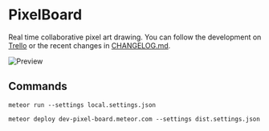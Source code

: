 PixelBoard
===========

Real time collaborative pixel art drawing.
You can follow the development on [Trello](https://trello.com/b/BAJoLOTm/pixel-art-board) or the recent changes in [CHANGELOG.md](https://github.com/tlenclos/Pixelboard/blob/master/CHANGELOG.md).

![Preview](https://raw.githubusercontent.com/tlenclos/Pixelboard/master/preview.gif)

Commands
--------

`meteor run --settings local.settings.json`

`meteor deploy dev-pixel-board.meteor.com --settings dist.settings.json`
